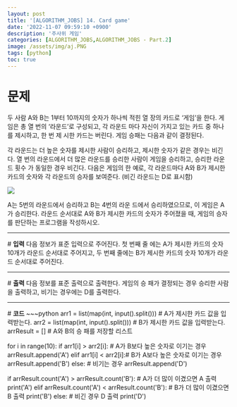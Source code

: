 ```yaml
---
layout: post
title: '[ALGORITHM_JOBS] 14. Card game'
date: '2022-11-07 09:59:10 +0900'
description: '주사위 게임'
categories: [ALGORITHM_JOBS,ALGORITHM_JOBS - Part.2]
image: /assets/img/aj.PNG
tags: [python]
toc: true
---
```

# <b>문제</b>
두 사람 A와 B는 1부터 10까지의 숫자가 하나씩 적힌 열 장의 카드로 ‘게임’을 한다. 게임은 총 열 번의 ‘라운드’로 구성되고, 각 라운드 마다 자신이 가지고 있는 카드 중 하나를 제시하고, 한 번 제 시한 카드는 버린다. 게임 승패는 다음과 같이 결정된다.

각 라운드는 더 높은 숫자를 제시한 사람이 승리하고, 제시한 숫자가 같은 경우는 비긴다.
열 번의 라운드에서 더 많은 라운드를 승리한 사람이 게임을 승리하고, 승리한 라운드 횟수 가 동일한 경우 비긴다.
다음은 게임의 한 예로, 각 라운드마다 A와 B가 제시한 카드의 숫자와 각 라운드의 승자를 보여준다. (비긴 라운드는 D로 표시함)

<img src="https://alms-problem.s3.ap-northeast-2.amazonaws.com/cardgame.png">

A는 5번의 라운드에서 승리하고 B는 4번의 라운 드에서 승리하였으므로, 이 게임은 A가 승리한다. 라운드 순서대로 A와 B가 제시한 카드의 숫자가 주어졌을 때, 게임의 승자를 판단하는 프로그램을 작성하시오.
<hr>
# <b>입력</b>
다음 정보가 표준 입력으로 주어진다. 첫 번째 줄 에는 A가 제시한 카드의 숫자 10개가 라운드 순서대로 주어지고, 두 번째 줄에는 B가 제시한 카드의 숫자 10개가 라운드 순서대로 주어진다.
<hr>
# <b>출력</b>
다음 정보를 표준 출력으로 출력한다. 게임의 승 패가 결정되는 경우 승리한 사람을 출력하고, 비기는 경우에는 D를 출력한다.

<hr>
# <b>코드</b>
~~~python
arr1 = list(map(int, input().split())) # A가 제시한 카드 값을 입력받는다.
arr2 = list(map(int, input().split())) # B가 제시한 카드 값을 입력받는다.
arrResult = [] # A와 B의 승 패를 저장할 리스트

for i in range(10):
    if arr1[i] > arr2[i]: # A가 B보다 높은 숫자로 이기는 경우
        arrResult.append('A')
    elif arr1[i] < arr2[i]:# B가 A보다 높은 숫자로 이기는 경우
        arrResult.append('B')
    else: # 비기는 경우
        arrResult.append('D')

if arrResult.count('A') > arrResult.count('B'): # A가 더 많이 이겼으면 A 출력
    print('A')
elif arrResult.count('A') < arrResult.count('B'): # B가 더 많이 이겼으면 B 출력
    print('B')
else: # 비긴 경우 D 출력
    print('D')
~~~

